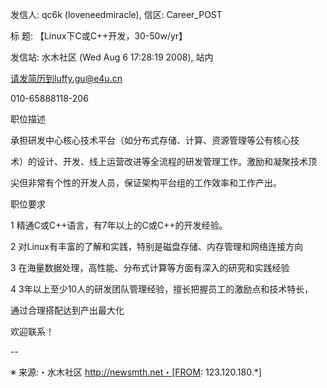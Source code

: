 发信人: qc6k (loveneedmiracle), 信区: Career_POST

标  题: 【Linux下C或C++开发，30-50w/yr】

发信站: 水木社区 (Wed Aug  6 17:28:19 2008), 站内



请发简历到luffy.gu@e4u.cn

010-65888118-206



职位描述

承担研发中心核心技术平台（如分布式存储、计算、资源管理等公有核心技

术）的设计、开发、线上运营改进等全流程的研发管理工作。激励和凝聚技术顶

尖但非常有个性的开发人员，保证架构平台组的工作效率和工作产出。

职位要求

1 精通C或C++语言，有7年以上的C或C++的开发经验。

2 对Linux有丰富的了解和实践，特别是磁盘存储、内存管理和网络连接方向

3 在海量数据处理，高性能、分布式计算等方面有深入的研究和实践经验

4 3年以上至少10人的研发团队管理经验，擅长把握员工的激励点和技术特长，

  通过合理搭配达到产出最大化



欢迎联系！



--



※ 来源:・水木社区 http://newsmth.net・[FROM: 123.120.180.*]                                                            


